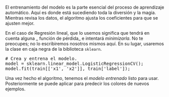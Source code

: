 El entrenamiento del modelo es la parte esencial del proceso de aprendizaje automático. Aquí es donde está sucediendo toda la diversión y la magia. Mientras revisa los datos, el algoritmo ajusta los coeficientes para que se ajusten mejor.

En el caso de Regresión lineal, que lo usemos significa que tendrá en cuenta alguna _ función de pérdida_ e intentará _minimizarla_. No te preocupes; no lo escribiremos nosotros mismos aquí. En su lugar, usaremos la clase en caja negra de la biblioteca `sklearn`.

<pre class="file" data-filename="classification.py" data-target="append">
# Crea y entrena el modelo.
model = sklearn.linear_model.LogisticRegressionCV();
model.fit(train[['x1', 'x2']], train['label']);
</pre>

Una vez hecho el algoritmo, tenemos el _modelo entrenado_ listo para usar. Posteriormente se puede aplicar para predecir los colores de nuevos ejemplos.